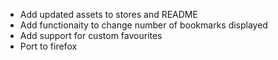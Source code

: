 - Add updated assets to stores and README
- Add functionaity to change number of bookmarks displayed
- Add support for custom favourites
- Port to firefox
